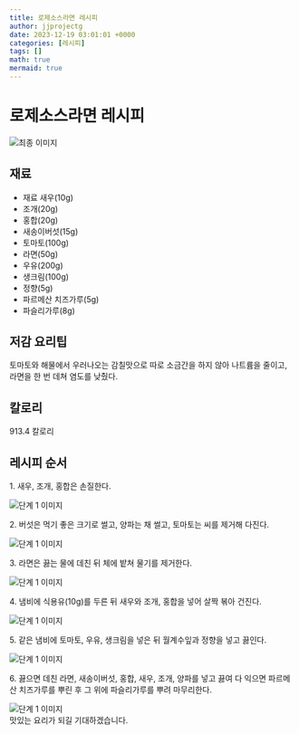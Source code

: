 ```yaml
---
title: 로제소스라면 레시피
author: jjprojectg
date: 2023-12-19 03:01:01 +0000
categories: [레시피]
tags: []
math: true
mermaid: true
---
```

<meta name="og:type" content="website"/>
<meta charset="UTF-8"/>
<div class="header">
  <h1>로제소스라면 레시피</h1>
</div>

<div class="container my-4">
  <div class="row">
    <div class="col-12 col-md-6">
      <div class="recipe-image">
        <img src="http://www.foodsafetykorea.go.kr/uploadimg/cook/10_00307_2.png" class="step-image" alt="최종 이미지"/>
      </div>
    </div>
    <div class="col-12 col-md-6">
      <div class="ingredients">
        <h2>재료</h2>
        <ul class="card">
          <li> 재료 새우(10g) </li>
          <li>  조개(20g) </li>
          <li>  홍합(20g) </li>
          <li>  새송이버섯(15g) </li>
          <li> 토마토(100g) </li>
          <li>  라면(50g) </li>
          <li>  우유(200g) </li>
          <li>  생크림(100g) </li>
          <li> 정향(5g) </li>
          <li>  파르메산 치즈가루(5g) </li>
          <li>  파슬리가루(8g) </li>
</ul>
      </div>
    </div>
    <div class="col-12 col-md-6">
      <div class="ingredients">
        <h2>저감 요리팁</h2>
        <div class="card"> 
          <p>
            토마토와 해물에서 우러나오는 감칠맛으로 따로 소금간을 하지 않아
나트륨을 줄이고, 라면을 한 번 데쳐 염도를 낮췄다.
          </p>
        </div>
      </div>
      <div class="ingredients">
        <h2>칼로리</h2>
        <div class="card"> 
          <p>
            913.4 칼로리
          </p>
        </div>
      </div>
    </div>
  </div>

  <h2 class="my-4">레시피 순서</h2>
  <div class="card recipe-card">
    <div class="card-body recipe-step">
      <p class="card-text step-description">1. 새우, 조개, 홍합은 손질한다.</p>
      <img src="http://www.foodsafetykorea.go.kr/uploadimg/cook/20_00307_1.png" alt="단계 1 이미지" class="step-image"/>
    </div>
  </div>
  <div class="card recipe-card">
    <div class="card-body recipe-step">
      <p class="card-text step-description">2. 버섯은 먹기 좋은 크기로 썰고,
양파는 채 썰고, 토마토는 씨를
제거해 다진다.</p>
      <img src="http://www.foodsafetykorea.go.kr/uploadimg/cook/20_00307_2.png" alt="단계 1 이미지" class="step-image"/>
    </div>
  </div>
  <div class="card recipe-card">
    <div class="card-body recipe-step">
      <p class="card-text step-description">3. 라면은 끓는 물에 데친 뒤 체에 밭쳐
물기를 제거한다.</p>
      <img src="http://www.foodsafetykorea.go.kr/uploadimg/cook/20_00307_3.png" alt="단계 1 이미지" class="step-image"/>
    </div>
  </div>
  <div class="card recipe-card">
    <div class="card-body recipe-step">
      <p class="card-text step-description">4. 냄비에 식용유(10g)를 두른 뒤
새우와 조개, 홍합을 넣어 살짝 볶아
건진다.</p>
      <img src="http://www.foodsafetykorea.go.kr/uploadimg/cook/20_00307_4.png" alt="단계 1 이미지" class="step-image"/>
    </div>
  </div>
  <div class="card recipe-card">
    <div class="card-body recipe-step">
      <p class="card-text step-description">5. 같은 냄비에 토마토, 우유, 생크림을
넣은 뒤 월계수잎과 정향을 넣고
끓인다.</p>
      <img src="http://www.foodsafetykorea.go.kr/uploadimg/cook/20_00307_5.png" alt="단계 1 이미지" class="step-image"/>
    </div>
  </div>
  <div class="card recipe-card">
    <div class="card-body recipe-step">
      <p class="card-text step-description">6. 끓으면 데친 라면, 새송이버섯, 홍합,
새우, 조개, 양파를 넣고 끓여 다
익으면 파르메산 치즈가루를
뿌린 후 그 위에 파슬리가루를 뿌려
마무리한다.</p>
      <img src="http://www.foodsafetykorea.go.kr/uploadimg/cook/20_00307_6.png" alt="단계 1 이미지" class="step-image"/>
    </div>
  </div>

</div>
맛있는 요리가 되길 기대하겠습니다.
